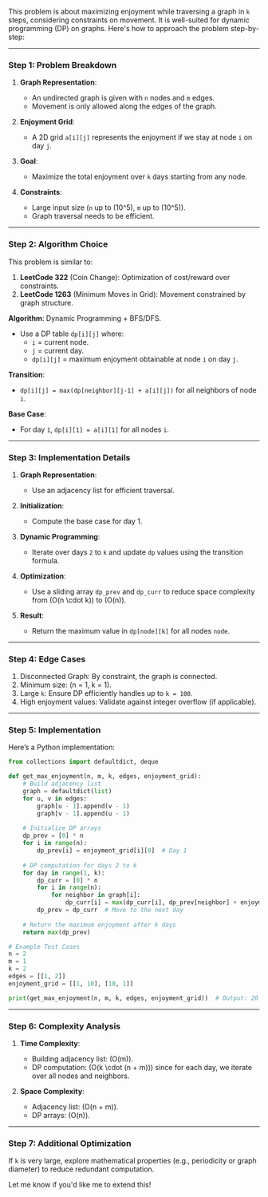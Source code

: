 This problem is about maximizing enjoyment while traversing a graph in `k` steps, considering constraints on movement. It is well-suited for dynamic programming (DP) on graphs. Here's how to approach the problem step-by-step:

---

### **Step 1: Problem Breakdown**

1. **Graph Representation**:
   - An undirected graph is given with `n` nodes and `m` edges.
   - Movement is only allowed along the edges of the graph.

2. **Enjoyment Grid**:
   - A 2D grid `a[i][j]` represents the enjoyment if we stay at node `i` on day `j`.

3. **Goal**:
   - Maximize the total enjoyment over `k` days starting from any node.

4. **Constraints**:
   - Large input size (`n` up to \(10^5\), `m` up to \(10^5\)).
   - Graph traversal needs to be efficient.

---

### **Step 2: Algorithm Choice**

This problem is similar to:
1. **LeetCode 322** (Coin Change): Optimization of cost/reward over constraints.
2. **LeetCode 1263** (Minimum Moves in Grid): Movement constrained by graph structure.

**Algorithm**: Dynamic Programming + BFS/DFS.
- Use a DP table `dp[i][j]` where:
  - `i` = current node.
  - `j` = current day.
  - `dp[i][j]` = maximum enjoyment obtainable at node `i` on day `j`.

**Transition**:
- `dp[i][j] = max(dp[neighbor][j-1] + a[i][j])` for all neighbors of node `i`.

**Base Case**:
- For day `1`, `dp[i][1] = a[i][1]` for all nodes `i`.

---

### **Step 3: Implementation Details**

1. **Graph Representation**:
   - Use an adjacency list for efficient traversal.

2. **Initialization**:
   - Compute the base case for day 1.

3. **Dynamic Programming**:
   - Iterate over days `2` to `k` and update `dp` values using the transition formula.

4. **Optimization**:
   - Use a sliding array `dp_prev` and `dp_curr` to reduce space complexity from \(O(n \cdot k)\) to \(O(n)\).

5. **Result**:
   - Return the maximum value in `dp[node][k]` for all nodes `node`.

---

### **Step 4: Edge Cases**

1. Disconnected Graph: By constraint, the graph is connected.
2. Minimum size: \(n = 1, k = 1\).
3. Large `k`: Ensure DP efficiently handles up to `k = 100`.
4. High enjoyment values: Validate against integer overflow (if applicable).

---

### **Step 5: Implementation**

Here’s a Python implementation:

```python
from collections import defaultdict, deque

def get_max_enjoyment(n, m, k, edges, enjoyment_grid):
    # Build adjacency list
    graph = defaultdict(list)
    for u, v in edges:
        graph[u - 1].append(v - 1)
        graph[v - 1].append(u - 1)
    
    # Initialize DP arrays
    dp_prev = [0] * n
    for i in range(n):
        dp_prev[i] = enjoyment_grid[i][0]  # Day 1
    
    # DP computation for days 2 to k
    for day in range(1, k):
        dp_curr = [0] * n
        for i in range(n):
            for neighbor in graph[i]:
                dp_curr[i] = max(dp_curr[i], dp_prev[neighbor] + enjoyment_grid[i][day])
        dp_prev = dp_curr  # Move to the next day
    
    # Return the maximum enjoyment after k days
    return max(dp_prev)

# Example Test Cases
n = 2
m = 1
k = 2
edges = [[1, 2]]
enjoyment_grid = [[1, 10], [10, 1]]

print(get_max_enjoyment(n, m, k, edges, enjoyment_grid))  # Output: 20
```

---

### **Step 6: Complexity Analysis**

1. **Time Complexity**:
   - Building adjacency list: \(O(m)\).
   - DP computation: \(O(k \cdot (n + m))\) since for each day, we iterate over all nodes and neighbors.

2. **Space Complexity**:
   - Adjacency list: \(O(n + m)\).
   - DP arrays: \(O(n)\).

---

### **Step 7: Additional Optimization**

If `k` is very large, explore mathematical properties (e.g., periodicity or graph diameter) to reduce redundant computation.

Let me know if you'd like me to extend this!
